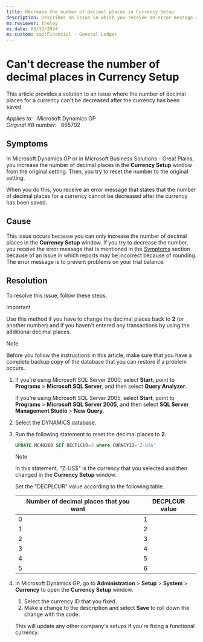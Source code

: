 ```yaml
---
title: Decrease the number of decimal places in Currency Setup
description: Describes an issue in which you receive an error message and you can't decrease the number of decimal places for a currency.
ms.reviewer: theley
ms.date: 03/13/2024
ms.custom: sap:Financial - General Ledger
---
```

# Can't decrease the number of decimal places in Currency Setup

This article provides a solution to an issue where the number of decimal places for a currency can't be decreased after the currency has been saved.

_Applies to:_ &nbsp; Microsoft Dynamics GP  
_Original KB number:_ &nbsp; 865702

## Symptoms

In Microsoft Dynamics GP or in Microsoft Business Solutions - Great Plains, you increase the number of decimal places in the **Currency Setup** window from the original setting. Then, you try to reset the number to the original setting.

When you do this, you receive an error message that states that the number of decimal places for a currency cannot be decreased after the currency has been saved.

## Cause

This issue occurs because you can only increase the number of decimal places in the **Currency Setup** window. If you try to decrease the number, you receive the error message that is mentioned in the [Symptoms](#symptoms) section because of an issue in which reports may be incorrect because of rounding. The error message is to prevent problems on your trial balance.

## Resolution

To resolve this issue, follow these steps.

> [!IMPORTANT]
> Use this method if you have to change the decimal places back to **2** (or another number) and if you haven't entered any transactions by using the additional decimal places.

> [!NOTE]
> Before you follow the instructions in this article, make sure that you have a complete backup copy of the database that you can restore if a problem occurs.

1. If you're using Microsoft SQL Server 2000, select **Start**, point to **Programs** > **Microsoft SQL Server**, and then select **Query Analyzer**.

   If you're using Microsoft SQL Server 2005, select **Start**, point to **Programs** > **Microsoft SQL Server 2005**, and then select **SQL Server Management Studio** > **New Query**.

2. Select the DYNAMICS database.

3. Run the following statement to reset the decimal places to **2**.

    ```sql
    UPDATE MC40200 SET DECPLCUR=3 where CURNCYID='Z-US$'
    ```

    > [!NOTE]
    > In this statement, "Z-US$" is the currency that you selected and then changed in the **Currency Setup** window.

    Set the "DECPLCUR" value according to the following table.

    |Number of decimal places that you want|DECPLCUR value|
    |---|---|
    |0|1|
    |1|2|
    |2|3|
    |3|4|
    |4|5|
    |5|6|

4. In Microsoft Dynamics GP, go to **Administration** > **Setup** > **System** > **Currency** to open the **Currency Setup** window.
   
   1. Select the currency ID that you fixed.
   2. Make a change to the description and select **Save** to roll down the change with the code.

   This will update any other company's setups if you're fixing a functional currency.
